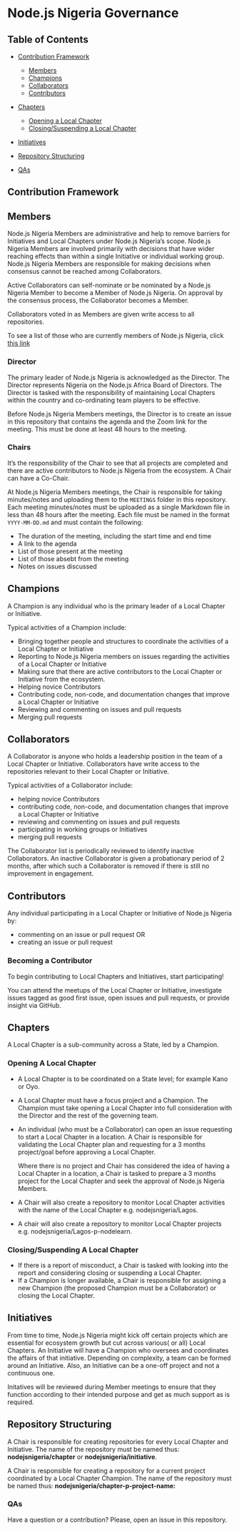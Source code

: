 # Node.js Nigeria Governance

## Table of Contents

-    [Contribution Framework](#contribution-framework)
        -    [Members](#members)
        -    [Champions](#champions)
        -    [Collaborators](#collaborators)
        -    [Contributors](#contributors)

-    [Chapters](#chapters)
        -   [Opening a Local Chapter](#opening-a-local-chapter)
        -   [Closing/Suspending a Local Chapter](#closing/suspending-a-local-chapter)

-    [Initiatives](#initiatives)

-    [Repository Structuring](#repository-structuring)

-   [QAs](#qas)


## Contribution Framework

## Members

Node.js Nigeria Members are administrative and help to remove barriers for Initiatives and Local Chapters under Node.js Nigeria’s scope. Node.js Nigeria Members are involved primarily with decisions that have wider reaching effects than within a single Initiative or individual working group. Node.js Nigeria Members are responsible for making decisions when consensus cannot be reached among Collaborators.

Active Collaborators can self-nominate or be nominated by a Node.js Nigeria Member to become a Member of Node.js Nigeria. On approval by the consensus process, the Collaborator becomes a Member.

Collaborators voted in as Members are given write access to all repositories.

To see a list of those who are currently members of Node.js Nigeria, click [this link](https://github.com/nodejsnigeria/admin/blob/master/members.md)

### Director

The primary leader of Node.js Nigeria is acknowledged as the Director. The Director represents Nigeria on the Node.js Africa Board of Directors. The Director is tasked with the responsibility of maintaining Local Chapters within the country and co-ordinating team players to be effective.

Before Node.js Nigeria Members meetings, the Director is to create an issue in this repository that contains the agenda and the Zoom link for the meeting. This must be done at least 48 hours to the meeting.

### Chairs

It’s the responsibility of the Chair to see that all projects are completed and there are active contributors to Node.js Nigeria from the ecosystem.  A Chair can have a Co-Chair.

At Node.js Nigeria Members meetings, the Chair is responsible for taking minutes/notes and uploading them to the `MEETINGS` folder in this repository. Each meeting minutes/notes must be uploaded as a single Markdown file in less than 48 hours after the meeting. Each file must be named in the format `YYYY-MM-DD.md` and must contain the following:

-    The duration of the meeting, including the start time and end time
-    A link to the agenda
-    List of those present at the meeting
-    List of those absebt from the meeting
-    Notes on issues discussed


## Champions

A Champion is any individual who is the primary leader of a Local Chapter or Initiative.

Typical activities of a Champion include:

-    Bringing together people and structures to coordinate the activities of a Local Chapter or Initiative
-    Reporting to Node.js Nigeria members on issues regarding the activities of a Local Chapter or Initiative
-    Making sure that there are active contributors to the Local Chapter or Initiative from the ecosystem.
-    Helping novice Contributors
-    Contributing code, non-code, and documentation changes that improve a Local Chapter or Initiative
-    Reviewing and commenting on issues and pull requests
-    Merging pull requests

## Collaborators

A Collaborator is anyone who holds a leadership position in the team of a Local Chapter or Initiative. Collaborators have write access to the repositories relevant to their Local Chapter or Initiative.

Typical activities of a Collaborator include:

-    helping novice Contributors
-    contributing code, non-code, and documentation changes that improve a Local Chapter or Initiative
-    reviewing and commenting on issues and pull requests
-    participating in working groups or Initiatives
-    merging pull requests

The Collaborator list is periodically reviewed to identify inactive Collaborators. An inactive Collaborator is given a probationary period of 2 months, after which such a Collaborator is removed if there is still no improvement in engagement.

## Contributors

Any individual participating in a Local Chapter or Initiative of Node.js Nigeria by:

- commenting on an issue or pull request OR
- creating an issue or pull request

### Becoming a Contributor

To begin contributing to Local Chapters and Initiatives, start participating!

You can attend the meetups of the Local Chapter or Initiative, investigate issues tagged as good first issue, open issues and pull requests, or provide insight via GitHub.


## Chapters

A Local Chapter is a sub-community across a State, led by a Champion.

### Opening A Local Chapter
-    A Local Chapter is to be coordinated on a State level; for example Kano or Oyo.
-    A Local Chapter must have a focus project and a Champion. The Champion must take opening a Local Chapter into full consideration with the Director and the rest of the governing team.
-    An individual (who must be a Collaborator) can open an issue requesting to start a Local Chapter in a location. A Chair is responsible for validating the Local Chapter plan and requesting for a 3 months project/goal before approving a Local Chapter.

        Where there is no project and Chair has considered the idea of having a Local Chapter in a location, a Chair is tasked to prepare a 3 months project for the Local Chapter and seek the approval of Node.js Nigeria Members.

-    A Chair will also create a repository to monitor Local Chapter activities with the name of the Local Chapter e.g. nodejsnigeria/Lagos.
-    A chair will also create a repository to monitor Local Chapter projects e.g. nodejsnigeria/Lagos-p-nodelearn.

### Closing/Suspending A Local Chapter
-    If there is a report of misconduct, a Chair is tasked with looking into the report and considering closing or suspending a Local Chapter.
-    If a Champion is longer available, a Chair is responsible for assigning a new Champion (the proposed Champion must be a Collaborator) or closing the Local Chapter.

## Initiatives
From time to time, Node.js Nigeria might kick off certain projects which are essential for ecosystem growth but cut across various( or all) Local Chapters. An Initiative will have a Champion who oversees and coordinates the affairs of that initiative. Depending on complexity, a team can be formed around an Initiative. Also, an Initiative can be a one-off project and not a continuous one.

Initatives will be reviewed during Member meetings to ensure that they function according to their intended purpose and get as much support as is required.

## Repository Structuring

A Chair is responsible for creating repositories for every Local Chapter and Initiative. The name of the repository must be named thus: **nodejsnigeria/chapter** or **nodejsnigeria/initiative**.

A Chair is responsible for creating a repository for a current project coordinated by a Local Chapter Champion. The name of the repository must be named thus: **nodejsnigeria/chapter-p-project-name:**

### QAs

Have a question or a contribution? Please, open an issue in this repository.
